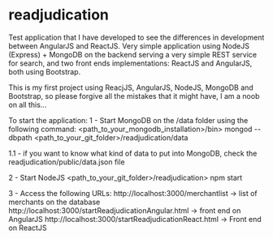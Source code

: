 # readjudication
Test application that I have developed to see the differences in development between AngularJS and ReactJS. Very simple application using NodeJS (Express) + MongoDB on the backend serving a very simple REST service for search, and two front ends implementations: ReactJS and AngularJS, both using Bootstrap.

This is my first project using ReacjJS, AngularJS, NodeJS, MongoDB and Bootstrap, so please forgive all the mistakes that it might have, I am a noob on all this...

To start the application:
  1 - Start MongoDB on the /data folder using the following command:
    <path_to_your_mongodb_installation>/bin> mongod --dbpath <path_to_your_git_folder>/readjudication/data
    
  1.1 - if you want to know what kind of data to put into MongoDB, check the readjudication/public/data.json file
    
  2 - Start NodeJS
    <path_to_your_git_folder>/readjudication> npm start
    
  3 - Access the following URLs:
    http://localhost:3000/merchantlist -> list of merchants on the database
    http://localhost:3000/startReadjudicationAngular.html -> front end on AngularJS
    http://localhost:3000/startReadjudicationReact.html -> Front end on ReactJS
